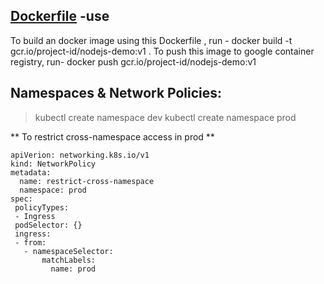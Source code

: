
## [Dockerfile](https://github.com/Gourav-91/nodejs-demo/blob/main/Dockerfile) -use

To build an docker image using this Dockerfile , run - 
docker build -t gcr.io/project-id/nodejs-demo:v1 .
 To push this image to google container registry, run- 
docker push gcr.io/project-id/nodejs-demo:v1


## Namespaces & Network Policies:
 
 > kubectl create namespace dev
 > kubectl create namespace prod

 ** To restrict cross-namespace access in prod **
 ```
 apiVerion: networking.k8s.io/v1
 kind: NetworkPolicy
 metadata:
   name: restrict-cross-namespace
   namespace: prod
spec:
  policyTypes:
  - Ingress
  podSelector: {}
  ingress:
  - from:
    - namespaceSelector:
        matchLabels:
          name: prod
```
  
      